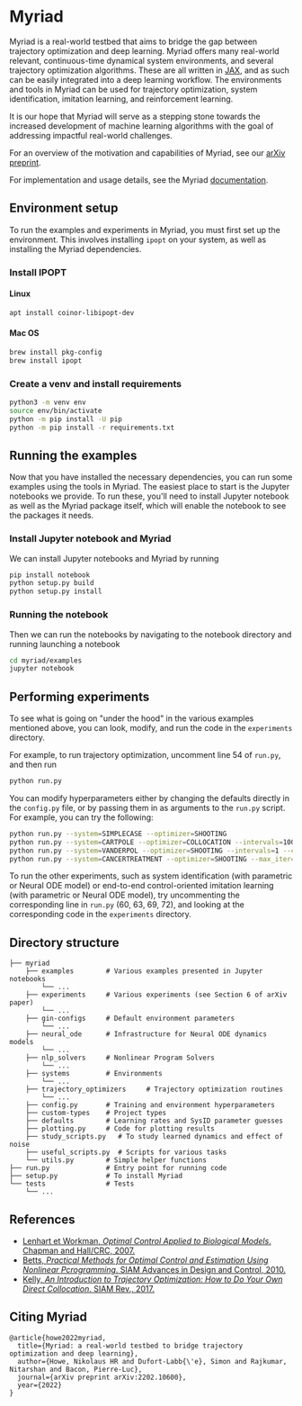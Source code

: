 # Myriad

Myriad is a real-world testbed that aims to bridge the gap between trajectory optimization and deep learning.
Myriad offers many real-world relevant,
continuous-time dynamical system environments, and several trajectory optimization algorithms.
These are all written
in [JAX](https://github.com/google/jax), and as such can be easily integrated into a deep learning workflow.
The environments and tools in Myriad can be used for trajectory optimization, system identification, 
imitation learning, and reinforcement learning.

It is our hope that Myriad will
serve as a stepping stone towards the increased development
of machine learning algorithms with the goal of addressing
impactful real-world challenges.

For an overview of the motivation and capabilities of Myriad, see our [arXiv preprint](https://arxiv.org/abs/2202.10600).

For implementation and usage details, see the Myriad [documentation](https://nikihowe.github.io/myriad/html/myriad/index.html).

## Environment setup

To run the examples and experiments in Myriad, you must first set up the environment.
This involves installing `ipopt` on your system, as well as installing the Myriad dependencies.
### Install IPOPT
#### Linux
```bash
apt install coinor-libipopt-dev
```

#### Mac OS
```bash
brew install pkg-config
brew install ipopt
```

### Create a venv and install requirements
```bash
python3 -m venv env
source env/bin/activate
python -m pip install -U pip
python -m pip install -r requirements.txt
```

## Running the examples

Now that you have installed the necessary dependencies, you can run some examples using the tools in Myriad.
The easiest place to start is the Jupyter notebooks we provide.
To run these, you'll need to install Jupyter notebook as well as the Myriad package itself,
which will enable the notebook to see the packages it needs.

### Install Jupyter notebook and Myriad
We can install Jupyter notebooks and Myriad by running
```bash
pip install notebook
python setup.py build
python setup.py install
```

### Running the notebook

Then we can run the notebooks by navigating to the notebook directory and running launching a notebook
```bash
cd myriad/examples
jupyter notebook
```

## Performing experiments

To see what is going on "under the hood" in the various examples mentioned above, 
you can look, modify, and run the code in the `experiments` directory.

For example, to run trajectory optimization, uncomment line 54 of `run.py`,
and then run
```bash
python run.py
```

You can modify hyperparameters either by changing the defaults directly in the `config.py` file, 
or by passing them in as arguments to the `run.py` script.
For example, you can try the following:

```bash
python run.py --system=SIMPLECASE --optimizer=SHOOTING
python run.py --system=CARTPOLE --optimizer=COLLOCATION --intervals=100
python run.py --system=VANDERPOL --optimizer=SHOOTING --intervals=1 --controls_per_interval=50
python run.py --system=CANCERTREATMENT --optimizer=SHOOTING --max_iter=500
```

To run the other experiments, such as system identification (with parametric or Neural ODE model)
or end-to-end control-oriented imitation learning (with parametric or Neural ODE model), 
try uncommenting the corresponding line in `run.py` (60, 63, 69, 72), and looking at the 
corresponding code in the `experiments` directory.

## Directory structure
```
├── myriad
    ├── examples        # Various examples presented in Jupyter notebooks
        └── ...
    ├── experiments     # Various experiments (see Section 6 of arXiv paper)
        └── ...
    ├── gin-configs     # Default environment parameters
        └── ...
    ├── neural_ode      # Infrastructure for Neural ODE dynamics models
        └── ...
    ├── nlp_solvers     # Nonlinear Program Solvers
        └── ...
    ├── systems         # Environments
        └── ...
    ├── trajectory_optimizers     # Trajectory optimization routines
        └── ...
    ├── config.py       # Training and environment hyperparameters
    ├── custom-types    # Project types
    ├── defaults        # Learning rates and SysID parameter guesses
    ├── plotting.py     # Code for plotting results
    ├── study_scripts.py   # To study learned dynamics and effect of noise
    ├── useful_scripts.py  # Scripts for various tasks
    └── utils.py        # Simple helper functions
├── run.py              # Entry point for running code
├── setup.py            # To install Myriad
└── tests               # Tests
    └── ...
```

## References
- [Lenhart et Workman, *Optimal Control Applied to Biological Models*. Chapman and Hall/CRC, 2007.](https://www.taylorfrancis.com/books/9780429138058)
- [Betts, *Practical Methods for Optimal Control and Estimation Using Nonlinear Pcrogramming*. SIAM Advances in Design and Control, 2010.](https://epubs.siam.org/doi/book/10.1137/1.9780898718577)
- [Kelly, *An Introduction to Trajectory Optimization: How to Do Your Own Direct Collocation*. SIAM Rev., 2017.](https://www.semanticscholar.org/paper/An-Introduction-to-Trajectory-Optimization%3A-How-to-Kelly/ba1f38d6bbbf7227cda93f3915bc3fa7fc37b58e)

## Citing Myriad
```
@article{howe2022myriad,
  title={Myriad: a real-world testbed to bridge trajectory optimization and deep learning},
  author={Howe, Nikolaus HR and Dufort-Labb{\'e}, Simon and Rajkumar, Nitarshan and Bacon, Pierre-Luc},
  journal={arXiv preprint arXiv:2202.10600},
  year={2022}
}
```
